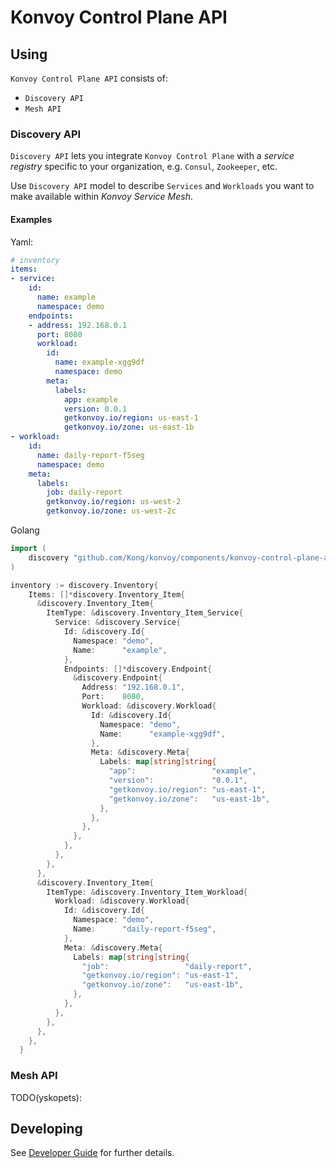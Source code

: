 # Konvoy Control Plane API

## Using

`Konvoy Control Plane API` consists of:

* `Discovery API`
* `Mesh API`

### Discovery API

`Discovery API` lets you integrate `Konvoy Control Plane` with a *service registry* specific to your organization, e.g. `Consul`, `Zookeeper`, etc.

Use `Discovery API` model to describe `Services` and `Workloads` you want to make available within *Konvoy Service Mesh*.

#### Examples

Yaml:
```yaml
# inventory
items:
- service:
    id:
      name: example
      namespace: demo
    endpoints:
    - address: 192.168.0.1
      port: 8080
      workload:
        id:
          name: example-xgg9df
          namespace: demo
        meta:
          labels:
            app: example
            version: 0.0.1
            getkonvoy.io/region: us-east-1
            getkonvoy.io/zone: us-east-1b
- workload:
    id:
      name: daily-report-f5seg
      namespace: demo
    meta:
      labels:
        job: daily-report
        getkonvoy.io/region: us-west-2
        getkonvoy.io/zone: us-west-2c
```

Golang
```go
import (
    discovery "github.com/Kong/konvoy/components/konvoy-control-plane-api/discovery/v1alpha1"
)

inventory := discovery.Inventory{
    Items: []*discovery.Inventory_Item{
      &discovery.Inventory_Item{
        ItemType: &discovery.Inventory_Item_Service{
          Service: &discovery.Service{
            Id: &discovery.Id{
              Namespace: "demo",
              Name:      "example",
            },
            Endpoints: []*discovery.Endpoint{
              &discovery.Endpoint{
                Address: "192.168.0.1",
                Port:    8080,
                Workload: &discovery.Workload{
                  Id: &discovery.Id{
                    Namespace: "demo",
                    Name:      "example-xgg9df",
                  },
                  Meta: &discovery.Meta{
                    Labels: map[string]string{
                      "app":                 "example",
                      "version":             "0.0.1",
                      "getkonvoy.io/region": "us-east-1",
                      "getkonvoy.io/zone":   "us-east-1b",
                    },
                  },
                },
              },
            },
          },
        },
      },
      &discovery.Inventory_Item{
        ItemType: &discovery.Inventory_Item_Workload{
          Workload: &discovery.Workload{
            Id: &discovery.Id{
              Namespace: "demo",
              Name:      "daily-report-f5seg",
            },
            Meta: &discovery.Meta{
              Labels: map[string]string{
                "job":                 "daily-report",
                "getkonvoy.io/region": "us-east-1",
                "getkonvoy.io/zone":   "us-east-1b",
              },
            },
          },
        },
      },
    },
  }
```

### Mesh API

TODO(yskopets):

## Developing

See [Developer Guide](DEVELOPER.md) for further details.
